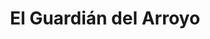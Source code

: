 ---
title: "El Guardián del Arroyo"
description: "Esta ilustración nació en una tarde de contemplación, cuando el silencio del agua me susurró historias de criaturas que vigilan sin ser vistas. El protagonista, una nutria serena sobre una roca, observa su mundo con la calma de quien pertenece. Rodeado de juncos y reflejos dorados, este pequeño guardián encarna la armonía entre lo salvaje y lo tierno. Con colores suaves y líneas juguetonas, quise capturar ese instante donde la naturaleza se vuelve personaje."
image: "@assets/projects/2.jpg"
---